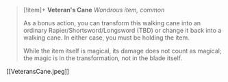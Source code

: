 > [!item]+ **Veteran's Cane**
> *Wondrous item, common*
>
> As a bonus action, you can transform this walking cane into an ordinary Rapier/Shortsword/Longsword (TBD) or change it back into a walking cane. In either case, you must be holding the item.
> 
> While the item itself is magical, its damage does not count as magical; the magic is in the transformation, not in the blade itself.

[[VeteransCane.jpeg]]